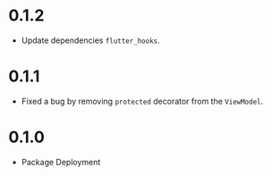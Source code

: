 # 0.1.2

* Update dependencies `flutter_hooks`.

# 0.1.1

* Fixed a bug by removing `protected` decorator from the `ViewModel`.

# 0.1.0

* Package Deployment